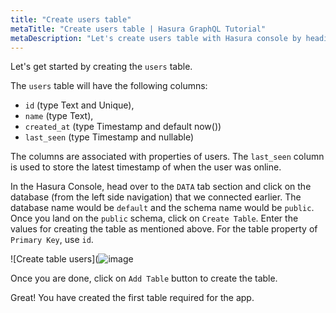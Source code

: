 ```yaml
---
title: "Create users table"
metaTitle: "Create users table | Hasura GraphQL Tutorial"
metaDescription: "Let's create users table with Hasura console by heading to Data tab and clicking on Create table"
---
```


Let's get started by creating the `users` table.

The `users` table will have the following columns:

- `id` (type Text and Unique),
- `name` (type Text),
- `created_at` (type Timestamp and default now())
- `last_seen` (type Timestamp and nullable)

The columns are associated with properties of users. The `last_seen` column is used to store the latest timestamp of when the user was online.

In the Hasura Console, head over to the `DATA` tab section and click on the database (from the left side navigation) that we connected earlier. The database name would be `default` and the schema name would be `public`. Once you land on the `public` schema, click on `Create Table`. Enter the values for creating the table as mentioned above. For the table property of `Primary Key`, use `id`.

![Create table users](![image](https://github.com/hasura/learn-graphql/assets/36167405/5f33ca7b-ab5d-404c-a1f4-18afdac6115e)

Once you are done, click on `Add Table` button to create the table.

Great! You have created the first table required for the app.
